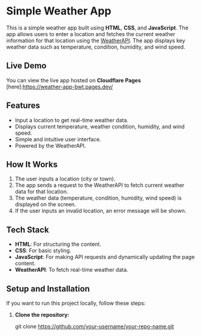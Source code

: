 
# Simple Weather App

This is a simple weather app built using **HTML**, **CSS**, and **JavaScript**. The app allows users to enter a location and fetches the current weather information for that location using the [WeatherAPI](https://www.weatherapi.com/). The app displays key weather data such as temperature, condition, humidity, and wind speed.

## Live Demo

You can view the live app hosted on **Cloudflare Pages** [here]:https://weather-app-bwt.pages.dev/

## Features

- Input a location to get real-time weather data.
- Displays current temperature, weather condition, humidity, and wind speed.
- Simple and intuitive user interface.
- Powered by the WeatherAPI.

## How It Works

1. The user inputs a location (city or town).
2. The app sends a request to the WeatherAPI to fetch current weather data for that location.
3. The weather data (temperature, condition, humidity, wind speed) is displayed on the screen.
4. If the user inputs an invalid location, an error message will be shown.

## Tech Stack

- **HTML**: For structuring the content.
- **CSS**: For basic styling.
- **JavaScript**: For making API requests and dynamically updating the page content.
- **WeatherAPI**: To fetch real-time weather data.

## Setup and Installation

If you want to run this project locally, follow these steps:

1. **Clone the repository:**

   git clone https://github.com/your-username/your-repo-name.git


